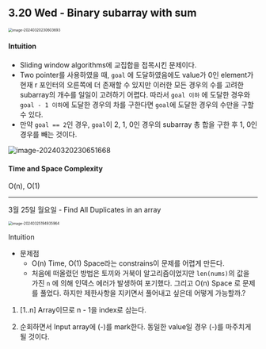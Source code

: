 

## 3.20 Wed - Binary subarray with sum

<img src="/Users/isntsoo/github/LeetCode_everyday/leetcode_editorial/images/image-20240320230603693.png" alt="image-20240320230603693" style="zoom: 50%;" />

#### Intuition

- Sliding window algorithms에 교집합을 접목시킨 문제이다. 
- Two pointer를 사용하였을 때, `goal` 에 도달하였음에도 value가 0인 element가 현재 r 포인터의 오른쪽에 더 존재할 수 있지만 이러한 모든 경우의 수를 고려한 subarray의 개수를 일일이 고려하기 어렵다. 따라서 `goal 이하` 에 도달한 경우와 `goal - 1 이하`에 도달한 경우의 차를 구한다면 `goal`에 도달한 경우의 수만을 구할 수 있다.
- 만약 `goal == 2`인 경우, `goal`이 2, 1, 0인 경우의 subarray 총 합을 구한 후 1, 0인 경우를 빼는 것이다.

![image-20240320230651668](/Users/isntsoo/github/LeetCode_everyday/leetcode_editorial/images/image-20240320230651668.png)

#### Time and Space Complexity

O(n), O(1)



---

3월 25일 월요일 - Find All Duplicates in an array

<img src="/Users/isntsoo/github/LeetCode_everyday/leetcode_editorial/images/image-20240325194935964.png" alt="image-20240325194935964" style="zoom: 50%;" />

Intuition

- 문제점
  - O(n) Time, O(1) Space라는 constrains이 문제를 어렵게 만든다.
  - 처음에 떠올렸던 방법은 토끼와 거북이 알고리즘이었지만 `len(nums)`의 값을 가진 `n` 에 의해 인덱스 에러가 발생하여 포기했다. 그리고  O(n) Space 로 문제를 풀었다. 하지만 제한사항을 지키면서 풀어내고 싶은데 어떻게 가능할까.?

1. [1..n] Array이므로 n - 1을 index로 삼는다. 

2. 순회하면서 Input array에 (-)를 mark한다. 동일한 value일 경우 (-)를 마주치게 될 것이다.